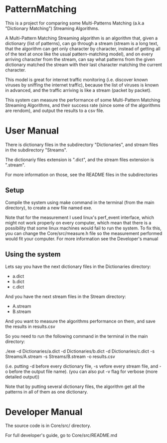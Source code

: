PatternMatching
===============

This is a project for comparing some Multi-Patterns Matching (a.k.a "Dictionary Matching") Streaming Algorithms.

A Multi-Pattern Matching Streaming algorithm is an algorithm that, given a dictionary (list of patterns), can go
through a stream (stream is a long text, that the algorithm can get only character by character, instead of getting
all of the text at once like the usual pattern-matching model), and on every arriving character from the stream,
can say what patterns from the given dictionary matched the stream with their last character matching the current character.

This model is great for internet traffic monitoring (i.e. discover known viruses by sniffing the internet traffic),
because the list of viruses is known in advanced, and the traffic arriving is like a stream (packet by packet).

This system can measure the performance of some Multi-Pattern Matching Streaming Algorithms, and their success rate
(since some of the algorithms are rendom), and output the results to a csv file.

# User Manual

There is dictionary files in the subdirectory "Dictionaries", and stream files in the subdirectory "Streams".

The dictionariy files extension is ".dict", and the stream files extension is ".stream".

For more information on those, see the README files in the subdirectories

## Setup

Compile the system using make command in the terminal (from the main directory), to create a new file named exe.

Note that for the measurement I used linux's perf_event interface, which might not work properly on every computer,
which mean that there is a possibility that some linux machines would fail to run the system.
To fix this, you can change the Core/src/measure.h file so the measurement performed would fit your computer.
For more information see the Developer's manual

## Using the system

Lets say you have the next dictionary files in the Dictionaries directory:
*  a.dict
*  b.dict
*  c.dict

And you have the next stream files in the Stream directory:
*  A.stream
*  B.stream

And you want to measure the algorithms performance on them, and save the results in results.csv

So you need to run the following command in the terminal in the main directory:

./exe -d Dictionaries/a.dict -d Dictionaries/b.dict -d Dictionaries/c.dict -s Streams/A.stream -s Streams/B.stream -o results.csv

(i.e. putting -d before every dictionary file, -s vefore every stream file, and -o before the output file name).
(you can also put -v flag for verbose (more detailed output))

Note that by putting several dictionary files, the algorithm get all the patterns in all of them as one dictionary.

# Developer Manual

The source code is in Core/src/ directory.

For full developer's guide, go to Core/src/README.md